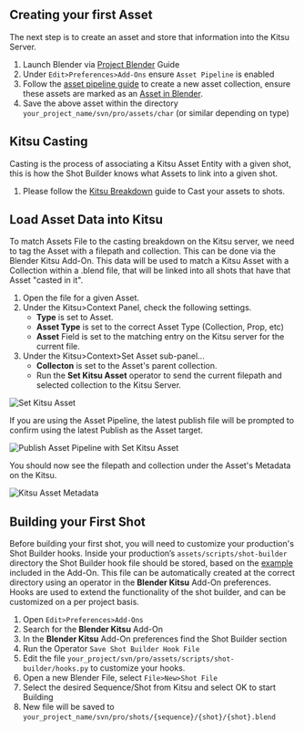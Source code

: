 
## Creating your first Asset
The next step is to create an asset and store that information into the Kitsu Server.

1. Launch Blender via [Project Blender](/artist-guide/project_tools/project-blender.md) Guide
2. Under `Edit>Preferences>Add-Ons` ensure `Asset Pipeline` is enabled
3. Follow the [asset pipeline guide](https://studio.blender.org/tools/addons/asset_pipeline) to create a new asset collection, ensure these assets are marked as an [Asset in Blender](https://docs.blender.org/manual/en/latest/files/asset_libraries/introduction.html#creating-an-asset).
4. Save the above asset within the directory `your_project_name/svn/pro/assets/char` (or similar depending on type)

## Kitsu Casting
Casting is the process of associating a Kitsu Asset Entity with a given shot, this is how the Shot Builder knows what Assets to link into a given shot.
1. Please follow the [Kitsu Breakdown](https://kitsu.cg-wire.com/getting-started-production/) guide to Cast your assets to shots.


## Load Asset Data into Kitsu
To match Assets File to the casting breakdown on the Kitsu server, we need to tag the Asset with a filepath and collection. This can be done via the Blender Kitsu Add-On. This data will be used to match a Kitsu Asset with a Collection within a .blend file, that will be linked into all shots that have that Asset "casted in it".

1. Open the file for a given Asset.
2. Under the Kitsu>Context Panel, check the following settings.
    - **Type** is set to Asset.
    - **Asset Type** is set to the correct Asset Type (Collection, Prop, etc)
    - **Asset** Field is set to the matching entry on the Kitsu server for the current file.
3. Under the Kitsu>Context>Set Asset sub-panel...
    - **Collecton**  is set to the Asset's parent collection.
    - Run the **Set Kitsu Asset** operator to send the current filepath and selected collection to the Kitsu Server.


![Set Kitsu Asset](/media/pipeline-overview/shot-production/kitsu_set_asset.jpg)

If you are using the Asset Pipeline, the latest publish file will be prompted to confirm using the latest Publish as the Asset target.

![Publish Asset Pipeline with Set Kitsu Asset](/media/pipeline-overview/shot-production/kitsu_asset_with_asset_pipeline.jpg)

You should now see the filepath and collection under the Asset's Metadata on the Kitsu.

![Kitsu Asset Metadata](/media/pipeline-overview/shot-production/kitsu_asset_metadata.jpg)
## Building your First Shot
Before building your first shot, you will need to customize your production's Shot Builder hooks. Inside your production’s `assets/scripts/shot-builder` directory the Shot Builder hook file should be stored, based on the [example](https://projects.blender.org/studio/blender-studio-tools/src/branch/main/scripts-blender/addons/blender_kitsu/shot_builder/hook_examples) included in the Add-On. This file can be automatically created at the correct directory using an operator in the **Blender Kitsu** Add-On preferences. Hooks are used to extend the functionality of the shot builder, and can be customized on a per project basis.


1. Open `Edit>Preferences>Add-Ons`
2. Search for the **Blender Kitsu** Add-On
3. In the **Blender Kitsu** Add-On preferences find the Shot Builder section
4. Run the Operator `Save Shot Builder Hook File`
5. Edit the file `your_project/svn/pro/assets/scripts/shot-builder/hooks.py` to customize your hooks.
6. Open a new Blender File, select `File>New>Shot File`
7. Select the desired Sequence/Shot from Kitsu and select OK to start Building
8. New file will be saved to  `your_project_name/svn/pro/shots/{sequence}/{shot}/{shot}.blend`
